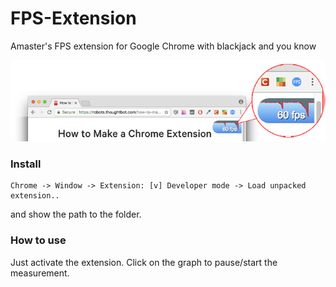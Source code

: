 # FPS-Extension
Amaster's FPS extension for Google Chrome with blackjack and you know

![preview](https://github.com/Amaster-eu/FPS-Extension/blob/master/intro.png)

### Install
```shell
Chrome -> Window -> Extension: [v] Developer mode -> Load unpacked extension..
```
and show the path to the folder.

### How to use
Just activate the extension.
Click on the graph to pause/start the measurement.
